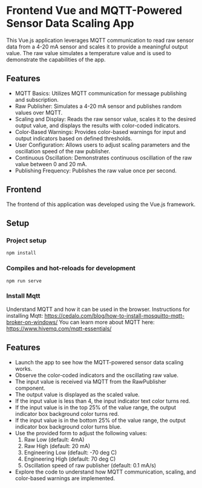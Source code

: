 # Frontend Vue and MQTT-Powered Sensor Data Scaling App
This Vue.js application leverages MQTT communication to read raw sensor data from a 4-20 mA sensor and scales it to provide a meaningful output value. The raw value simulates a temperature value and is used to demonstrate the capabilities of the app.

## Features

- MQTT Basics: Utilizes MQTT communication for message publishing and subscription.
- Raw Publisher: Simulates a 4-20 mA sensor and publishes random values over MQTT.
- Scaling and Display: Reads the raw sensor value, scales it to the desired output value, and displays the results with color-coded indicators.
- Color-Based Warnings: Provides color-based warnings for input and output indicators based on defined thresholds.
- User Configuration: Allows users to adjust scaling parameters and the oscillation speed of the raw publisher.
- Continuous Oscillation: Demonstrates continuous oscillation of the raw value between 0 and 20 mA.
- Publishing Frequency: Publishes the raw value once per second.

## Frontend

The frontend of this application was developed using the Vue.js framework.

## Setup

### Project setup
```
npm install
```
### Compiles and hot-reloads for development
```
npm run serve
```
### Install Mqtt
Understand MQTT and how it can be used in the browser.
Instructions for installing Mqtt: https://cedalo.com/blog/how-to-install-mosquitto-mqtt-broker-on-windows/ 
You can learn more about MQTT here: https://www.hivemq.com/mqtt-essentials/

## Features
- Launch the app to see how the MQTT-powered sensor data scaling works.
- Observe the color-coded indicators and the oscillating raw value.
- The input value is received via MQTT from the RawPublisher component.
- The output value is displayed as the scaled value.
- If the input value is less than 4, the input indicator text color turns red.
- If the input value is in the top 25% of the value range, the output indicator box background color turns red.
- If the input value is in the bottom 25% of the value range, the output indicator box background color turns blue.
- Use the provided form to adjust the following values:
  1. Raw Low (default: 4mA)
  2. Raw High (default: 20 mA)
  3. Engineering Low (default: -70 deg C)
  4. Engineering High (default: 70 deg C)
  5. Oscillation speed of raw publisher (default: 0.1 mA/s)
- Explore the code to understand how MQTT communication, scaling, and color-based warnings are implemented.
